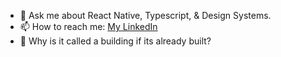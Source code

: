 - 💬 Ask me about React Native, Typescript, & Design Systems.
- 📫 How to reach me: [My LinkedIn](https://www.linkedin.com/in/parmangill/)
- 🤔 Why is it called a building if its already built?
